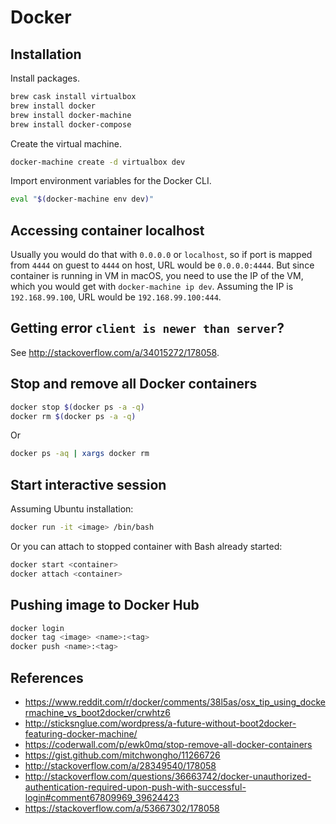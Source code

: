 # Docker

## Installation

Install packages.

```sh
brew cask install virtualbox
brew install docker
brew install docker-machine
brew install docker-compose
```

Create the virtual machine.

```sh
docker-machine create -d virtualbox dev
```

Import environment variables for the Docker CLI.

```sh
eval "$(docker-machine env dev)"
```

## Accessing container localhost

Usually you would do that with `0.0.0.0` or `localhost`, so if port is mapped from `4444` on guest to `4444` on host, URL would be `0.0.0.0:4444`. But since container is running in VM in macOS, you need to use the IP of the VM, which you would get with `docker-machine ip dev`. Assuming the IP is `192.168.99.100`, URL would be `192.168.99.100:444`.

## Getting error `client is newer than server`?

See http://stackoverflow.com/a/34015272/178058.

## Stop and remove all Docker containers

```sh
docker stop $(docker ps -a -q)
docker rm $(docker ps -a -q)
```

Or
```sh
docker ps -aq | xargs docker rm
```

## Start interactive session

Assuming Ubuntu installation:

```sh
docker run -it <image> /bin/bash
```

Or you can attach to stopped container with Bash already started:

```sh
docker start <container>
docker attach <container>
```

## Pushing image to Docker Hub

```sh
docker login
docker tag <image> <name>:<tag>
docker push <name>:<tag>
```

## References

* https://www.reddit.com/r/docker/comments/38l5as/osx_tip_using_dockermachine_vs_boot2docker/crwhtz6
* http://sticksnglue.com/wordpress/a-future-without-boot2docker-featuring-docker-machine/
* https://coderwall.com/p/ewk0mq/stop-remove-all-docker-containers
* https://gist.github.com/mitchwongho/11266726
* http://stackoverflow.com/a/28349540/178058
* http://stackoverflow.com/questions/36663742/docker-unauthorized-authentication-required-upon-push-with-successful-login#comment67809969_39624423
* https://stackoverflow.com/a/53667302/178058
